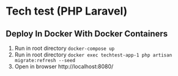 # Tech test (PHP Laravel)

## Deploy In Docker With Docker Containers

1. Run in root directory `docker-compose up`
2. Run in root directory `docker exec techtest-app-1 php artisan migrate:refresh --seed`
3. Open in browser http://localhost:8080/